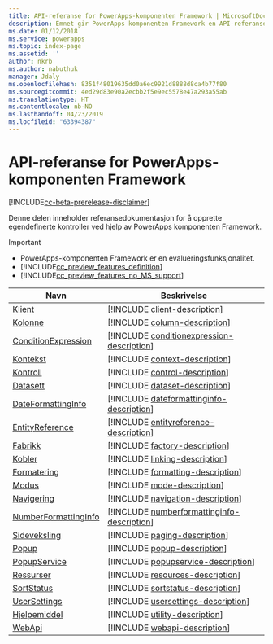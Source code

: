 ```yaml
---
title: API-referanse for PowerApps-komponenten Framework | MicrosoftDocs
description: Emnet gir PowerApps komponenten Framework en API-referanse.
ms.date: 01/12/2018
ms.service: powerapps
ms.topic: index-page
ms.assetid: ''
author: nkrb
ms.author: nabuthuk
manager: Jdaly
ms.openlocfilehash: 8351f48019635dd0a6ec9921d8888d8ca4b77f80
ms.sourcegitcommit: 4ed29d83e90a2ecbb2f5e9ec5578e47a293a55ab
ms.translationtype: HT
ms.contentlocale: nb-NO
ms.lasthandoff: 04/23/2019
ms.locfileid: "63394387"
---
```

# <a name="powerapps-component-framework-api-reference"></a>API-referanse for PowerApps-komponenten Framework

[!INCLUDE[cc-beta-prerelease-disclaimer](../../../includes/cc-beta-prerelease-disclaimer.md)]

Denne delen inneholder referansedokumentasjon for å opprette egendefinerte kontroller ved hjelp av PowerApps komponenten Framework.

> [!IMPORTANT]
> - PowerApps-komponenten Framework er en evalueringsfunksjonalitet.
> - [!INCLUDE[cc_preview_features_definition](../../../includes/cc-preview-features-definition.md)] 
> - [!INCLUDE[cc_preview_features_no_MS_support](../../../includes/cc-preview-features-no-ms-support.md)]

|Navn|Beskrivelse|
|----|-----------|
|[Klient](client.md)|[!INCLUDE [client-description](includes/client-description.md)]|
|[Kolonne](column.md)|[!INCLUDE [column-description](includes/column-description.md)]|
|[ConditionExpression](conditionexpression.md)|[!INCLUDE [conditionexpression-description](includes/conditionexpression-description.md)]|
|[Kontekst](context.md)|[!INCLUDE [context-description](includes/context-description.md)]|
|[Kontroll](control.md)|[!INCLUDE [control-description](includes/control-description.md)]|
|[Datasett](dataset.md)|[!INCLUDE [dataset-description](includes/dataset-description.md)]|
|[DateFormattingInfo](dateformattinginfo.md)|[!INCLUDE [dateformattinginfo-description](includes/dateformattinginfo-description.md)]|
|[EntityReference](entityreference.md)|[!INCLUDE [entityreference-description](includes/entityreference-description.md)]|
|[Fabrikk](factory.md)|[!INCLUDE [factory-description](includes/factory-description.md)]|
|[Kobler](linking.md)|[!INCLUDE [linking-description](includes/linking-description.md)]|
|[Formatering](formatting.md)|[!INCLUDE [formatting-description](includes/formatting-description.md)]|
|[Modus](mode.md)|[!INCLUDE [mode-description](includes/mode-description.md)]|
|[Navigering](navigation.md)|[!INCLUDE [navigation-description](includes/navigation-description.md)]|
|[NumberFormattingInfo](numberformattinginfo.md)|[!INCLUDE [numberformattinginfo-description](includes/numberformattinginfo-description.md)]|
|[Sideveksling](paging.md)|[!INCLUDE [paging-description](includes/paging-description.md)]|
|[Popup](popup.md)|[!INCLUDE [popup-description](includes/popup-description.md)]|
|[PopupService](popupservice.md)|[!INCLUDE [popupservice-description](includes/popupservice-description.md)]|
|[Ressurser](resources.md)|[!INCLUDE [resources-description](includes/resources-description.md)]|
|[SortStatus](sortstatus.md)|[!INCLUDE [sortstatus-description](includes/sortstatus-description.md)]|
|[UserSettings](usersettings.md)|[!INCLUDE [usersettings-description](includes/usersettings-description.md)]|
|[Hjelpemiddel](utility.md)|[!INCLUDE [utility-description](includes/utility-description.md)]|
|[WebApi](webapi.md)|[!INCLUDE [webapi-description](includes/webapi-description.md)]|


